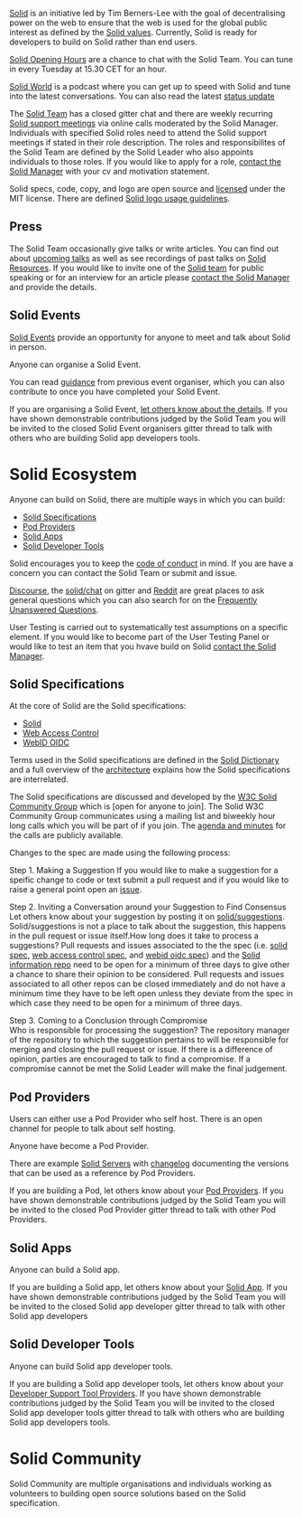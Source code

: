 [Solid](https://github.com/solid) is an initiative led by Tim Berners-Lee with the goal of decentralising power on the web to ensure that the web is used for the global public interest as defined by the [Solid values](https://github.com/solid/community/blob/master/solid-values.md). Currently, Solid is ready for developers to build on Solid rather than end users. 

[Solid Opening Hours](https://zoom.us/j/334489790) are a chance to chat with the Solid Team. You can tune in every Tuesday at 15.30 CET for an hour.

[Solid World](https://www.eventbrite.com/e/solid-world-tickets-53692744444?aff=erellivmlt) is a podcast where you can get up to speed with Solid and tune into the latest conversations. You can also read the latest [status update](https://github.com/solid/information/blob/master/status.md) 

The [Solid Team](solid-team.md) has a closed gitter chat and there are weekly recurring [Solid support meetings](https://github.com/solid/information/blob/master/solid-support-agenda-and-minutes.md) via online calls moderated by the Solid Manager. Individuals with specified Solid roles need to attend the Solid support meetings if stated in their role description. The roles and responsibilites of the Solid Team are defined by the Solid Leader who also appoints individuals to those roles. If you would like to apply for a role, [contact the Solid Manager](solid-team.md) with your cv and motivation statement.

Solid specs, code, copy, and logo are open source and [licensed](license.md) under the MIT license. There are defined [Solid logo usage guidelines](https://github.com/solid/information/blob/master/solid-logo-usage-guidelines.md). 

## Press
The Solid Team occasionally give talks or write articles. You can find out about [upcoming talks](https://github.com/solid/information/blob/master/solid-team-talks.md) as well as see recordings of past talks on [Solid Resources](https://github.com/solid/information/blob/master/solid-resources.md). If you would like to invite one of the [Solid team](https://github.com/solid/information/blob/master/solid-team.md) for public speaking or for an interview for an article please [contact the Solid Manager](solid-team.md) and provide the details.

## Solid Events
[Solid Events](solid-events.md) provide an opportunity for anyone to meet and talk about Solid in person. 

Anyone can organise a Solid Event. 

You can read [guidance](solid-event-guidance.md) from previous event organiser, which you can also contribute to once you have completed your Solid Event. 

If you are organising a Solid Event, [let others know about the details](solid-events.md). If you have shown demonstrable contributions judged by the Solid Team you will be invited to the closed Solid Event organisers gitter thread to talk with others who are building Solid app developers tools. 
	
# Solid Ecosystem
Anyone can build on Solid, there are multiple ways in which you can build: 
 * [Solid Specifications](#solid-specifications)
 * [Pod Providers](#pod-providers)
 * [Solid Apps](#solid-apps)
 * [Solid Developer Tools](#solid-developer-tools)
 
Solid encourages you to keep the [code of conduct](code-of-conduct.md) in mind. If you are have a concern you can contact the Solid Team or submit and issue.

[Discourse](https://forum.solidproject.org/), the [solid/chat](https://gitter.im/solid/chat) on gitter and [Reddit](https://www.reddit.com/r/SOLID) are great places to ask general questions which you can also search for on the [Frequently Unanswered Questions](https://github.com/solid/information/blob/master/frequently-unanswered-questions.md).

User Testing is carried out to systematically test assumptions on a specific element. If you would like to become part of the User Testing Panel or would like to test an item that you hvave build on Solid [contact the Solid Manager](https://github.com/solid/information/blob/master/solid-team.md).
 
## Solid Specifications
At the core of Solid are the Solid specifications: 
 - [Solid](https://github.com/solid/solid-spec)  
 - [Web Access Control](https://github.com/solid/web-access-control-spec) 
 - [WebID OIDC](https://github.com/solid/webid-oidc-spec) 
 
Terms used in the Solid specifications are defined in the [Solid Dictionary](https://github.com/solid/information/blob/master/solid-dictionary.md) and a full overview of the [architecture](https://github.com/solid/solid-architecture) explains how the Solid specifications are interrelated. 

The Solid specifications are discussed and developed by the [W3C Solid Community Group](https://www.w3.org/community/solid/wiki/Main_Page) which is [open for anyone to join]. The Solid W3C Community Group communicates using a mailing list and biweekly hour long calls which you will be part of if you join. The [agenda and minutes](https://www.w3.org/community/solid/wiki/Meetings) for the calls are publicly available.

Changes to the spec are made using the following process: 

Step 1. Making a Suggestion
	If you would like to make a suggestion for a speific change to code or text submit a pull request and if you would like to raise a general point open an [issue](https://github.com/solid/information/tree/master/.github/ISSUE_TEMPLATE). 
	
 Step 2. Inviting a Conversation around your Suggestion to Find Consensus
	  Let others know about your suggestion by posting it on [solid/suggestions](https://gitter.im/solid/suggestions). Solid/suggestions is not a place to talk about the suggestion, this happens in the pull request or issue itself.How long does it take to process a suggestions? Pull requests and issues associated to the the spec (i.e. [solid spec](https://github.com/solid/solid-spec), [web access control spec](https://github.com/solid/web-access-control-spec), and [webid oidc spec](https://github.com/solid/webid-oidc-spec)) and the [Solid information repo](https://github.com/solid/information) need to be open for a minimum of three days to give other a chance to share their opinion to be considered. Pull requests and issues associated to all other repos can be closed immediately and do not have a minimum time they have to be left open unless they deviate from the spec in which case they need to be open for a minimum of three days. 
 
 Step 3. Coming to a Conclusion through Compromise  
 	Who is responsible for processing the suggestion? The repository manager of the repository to which the suggestion pertains to will be responsible for merging and closing the pull request or issue. If there is a difference of opinion, parties are encouraged to talk to find a compromise. If a compromise cannot be met the Solid Leader will make the final judgement.

## Pod Providers 
Users can either use a Pod Provider who self host. There is an open channel for people to talk about self hosting. 

Anyone have become a Pod Provider. 

There are example [Solid Servers](https://github.com/solid/solid) with [changelog](https://github.com/solid/node-solid-server/blob/release/v5.0.0/CHANGELOG.md) documenting the versions that can be used as a reference by Pod Providers. 

If you are building a Pod, let others know about your [Pod Providers](pod-providers.md). If you have shown demonstrable contributions judged by the Solid Team you will be invited to the closed Pod Provider gitter thread to talk with other Pod Providers. 

## Solid Apps  
Anyone can build a Solid app. 

If you are building a Solid app, let others know about your [Solid App](https://github.com/solid/solid-apps). If you have shown demonstrable contributions judged by the Solid Team you will be invited to the closed Solid app developer gitter thread to talk with other Solid app developers 

## Solid Developer Tools
Anyone can build Solid app developer tools. 

If you are building a Solid app developer tools, let others know about your [Developer Support Tool Providers](https://github.com/solid/information/blob/master/developer-tools.md). If you have shown demonstrable contributions judged by the Solid Team you will be invited to the closed Solid app developer tools gitter thread to talk with others who are building Solid app developers tools. 

# Solid Community 
Solid Community are multiple organisations and individuals working as volunteers to building open source solutions based on the Solid specification. 
